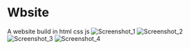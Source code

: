 # Wbsite
A website build in html css js
![Screenshot_1](https://github.com/Veri001/Wbsite/assets/91759820/139d068c-baa1-4218-9bab-742210693e09)
![Screenshot_2](https://github.com/Veri001/Wbsite/assets/91759820/42da19e2-87c2-4206-9c2e-2c4350ccb703)
![Screenshot_3](https://github.com/Veri001/Wbsite/assets/91759820/6aa326e5-9f91-491b-81e3-de976f8cc7d5)
![Screenshot_4](https://github.com/Veri001/Wbsite/assets/91759820/7c646c47-f503-45ed-a9b8-4bd8f0fb32f8)
